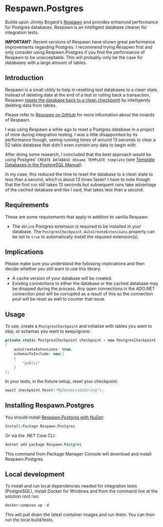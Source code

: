 # Respawn.Postgres
Builds upon Jimmy Bogard's [Respawn](https://github.com/jbogard/Respawn) and provides enhanced performance for Postgres databases. Respawn is an intelligent database cleaner for integration tests.

**IMPORTANT**: Recent versions of Respawn have shown great performance improvements regarding Postgres. I recommend trying Resapwn first and only consider using Respawn.Postgres if you find the performance of Respawn to be unacceptable. This will probably only be the case for databases with a large amount of tables.

## Introduction

Respawn is a small utility to help in resetting test databases to a clean state. Instead of deleting data at the end of a test or rolling back a transaction, Respawn [resets the database back to a clean checkpoint](http://lostechies.com/jimmybogard/2013/06/18/strategies-for-isolating-the-database-in-tests/) by intelligently deleting data from tables.

Please refer to [Respawn on GitHub](https://github.com/jbogard/Respawn) for more information about the innards of Respawn.

I was using Respawn a while ago to reset a Postgres database in a project of mine during integration testing. I was a little disappointed by its
performance though, seeing running times of around 13 seconds to clear a 52 table database that didn't even contain any data to begin with.

After doing some research, I concluded that the best approach would be using Postgres' `CREATE DATABASE dbname TEMPLATE template` (see [Template Databases in the PostgreSQL Manual](https://www.postgresql.org/docs/9.3/static/manage-ag-templatedbs.html)).

In my case, this reduced the time to reset the database to a clean state to less than a second, which is about 13 times faster! I have to note though that the first run still takes 13 seconds but subsequent runs take advantage of the cached database and like I said, that takes less than a second.

## Requirements

These are some requirements that apply in addition to vanilla Respawn.

- The `dblink` Postgres extension is required to be installed in your database. The `PostgresCheckpoint.AutoCreateExtensions` property can be set to `true` to automatically install the required extension(s).

## Implications

Please make sure you understand the following implications and then decide whether you still want to use this library.

- A cache version of your database will be created.
- Existing connections to either the database or the cached database may be dropped during the process. Any open connections in the ADO.NET connection pool will be corrupted as a result of this so the connection pool will be reset as well to counter that issue.

## Usage

To use, create a `PostgresCheckpoint` and initialize with tables you want to skip, or schemas you want to keep/ignore:

```csharp
private static PostgresCheckpoint checkpoint = new PostgresCheckpoint
(
    autoCreateExtensions: true,
    schemasToInclude: new[]
    {
        "public"
    }
);
```

In your tests, in the fixture setup, reset your checkpoint:

```csharp
await checkpoint.Reset("MyConnectionString");
```

## Installing Respawn.Postgres

You should install [Respawn.Postgres with NuGet](https://www.nuget.org/packages/Respawn.Postgres):

```powershell
Install-Package Respawn.Postgres
```

Or via the .NET Core CLI:

```powershell
dotnet add package Respawn.Postgres
```

This command from Package Manager Console will download and install Respawn.Postgres.

## Local development

To install and run local dependencies needed for integration tests (PostgreSQL), install Docker for Windows and from the command line at the solution root run:

```powershell
docker-compose up -d
```

This will pull down the latest container images and run them. You can then run the local build/tests.
